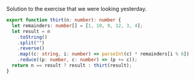 Solution to the exercise that we were looking yesterday.

```typescript
export function thirt(n: number): number {
  let remainders: number[] = [1, 10, 9, 12, 3, 4];
  let result = n
    .toString()
    .split("")
    .reverse()
    .map((c: string, i: number) => parseInt(c) * remainders[i % 6])
    .reduce((p: number, c: number) => (p += c));
  return n == result ? result : thirt(result);
}
```
